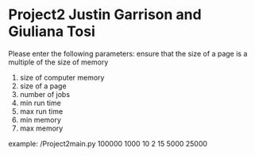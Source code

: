 # Project2 Justin Garrison and Giuliana Tosi
Please enter the following parameters: ensure that the size of a page is a multiple of the size of memory

1. size of computer memory
2. size of a page
3. number of jobs
4. min run time
5. max run time  
6. min memory
7. max memory

example: /Project2main.py 100000 1000 10 2 15 5000 25000
